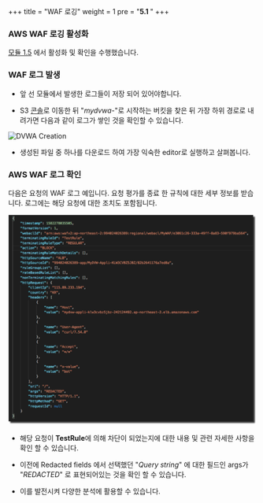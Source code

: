 +++
title = "WAF 로깅"
weight = 1
pre = "<b>5.1 </b>"
+++


### AWS WAF 로깅 활성화 

[모듈 1.5](pre/module5.html) 에서 활성화 및 확인을 수행했습니다. 


### WAF 로그 발생 

- 앞 선 모듈에서 발생한 로그들이 저장 되어 있어야합니다. 

- S3 [콘솔](https://console.aws.amazon.com/s3/home?region=ap-northeast-2)로 이동한 뒤 "*mydvwa-*"로 시작하는 버킷을 찾은 뒤 가장 하위 경로로 내려가면 다음과 같이 로그가 쌓인 것을 확인할 수 있습니다. 

![DVWA Creation](/images/log6.png)

- 생성된 파일 중 하나를 다운로드 하여 가장 익숙한 editor로 실행하고 살펴봅니다. 


### AWS WAF 로그 확인 

다음은 요청의 WAF 로그 예입니다. 요청 평가를 종료 한 규칙에 대한 세부 정보를 받습니다. 로그에는 해당 요청에 대한 조치도 포함됩니다.

![DVWA Creation](/content/images/log7.png)

- 해당 요청이 **TestRule**에 의해 차단이 되었는지에 대한 내용 및 관련 자세한 사항을 확인 할 수 있습니다. 
- 이전에 Redacted fields 에서 선택했던 "*Query string*" 에 대한 필드인 args가 "*REDACTED*" 로 표현되어있는 것을 확인 할 수 있습니다. 

- 이를 발전시켜 다양한 분석에 활용할 수 있습니다. 
